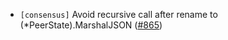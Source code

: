 - `[consensus]` Avoid recursive call after rename to (*PeerState).MarshalJSON
  ([\#865](https://github.com/cometbft/cometbft/pull/865))

